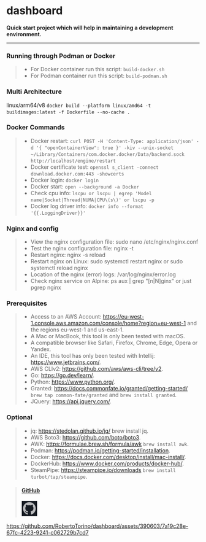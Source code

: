 # dashboard

**Quick start project which will help in maintaining a development environment.**

--- 

### Running through Podman or Docker

> - For Docker container run this script: `build-docker.sh`
> - For Podman container run this script: `build-podman.sh`

### Multi Architecture

linux/arm64/v8
`docker build --platform linux/amd64 -t buildimages:latest -f Dockerfile --no-cache .`

### Docker Commands

> - Docker restart: `curl POST -H 'Content-Type: application/json' -d '{ "openContainerView": true }' -kiv --unix-socket ~/Library/Containers/com.docker.docker/Data/backend.sock http://localhost/engine/restart`
> - Docker certificate test: `openssl s_client -connect download.docker.com:443 -showcerts`
> - Docker login:  `docker login`
> - Docker start: `open --background -a Docker`
> - Check cpu info: `lscpu or lscpu | egrep 'Model name|Socket|Thread|NUMA|CPU\(s\)' or lscpu -p`
> - Docker log driver info: `docker info --format '{{.LoggingDriver}}'`


### Nginx and config

> - View the nginx configuration file: sudo nano /etc/nginx/nginx.conf <br>
> - Test the nginx configuration file: nginx -t <br>
> - Restart nginx: nginx -s reload <br>
> - Restart nginx on Linux: sudo systemctl restart nginx or sudo systemctl reload nginx <br>
> - Location of the nginx (error) logs: /var/log/nginx/error.log <br>
> - Check nginx service on Alpine: ps aux | grep "[n|N]ginx" or just pgrep nginx

### Prerequisites

> - Access to an AWS Account: https://eu-west-1.console.aws.amazon.com/console/home?region=eu-west-1 and the regions eu-west-1 and us-east-1.
> - A Mac or MacBook, this tool is only been tested with macOS.
> - A compatible browser like Safari, Firefox, Chrome, Edge, Opera or Yandex.
> - An IDE, this tool has only been tested with Intellij: https://www.jetbrains.com/.
> - AWS CLIv2: https://github.com/aws/aws-cli/tree/v2.
> - Go: https://go.dev/learn/.
> - Python: https://www.python.org/.
> - Granted: https://docs.commonfate.io/granted/getting-started/ `brew tap common-fate/granted` and `brew install granted`.
> - JQuery: https://api.jquery.com/.

### Optional

> - jq: https://stedolan.github.io/jq/ brew install jq.
> - AWS Boto3: https://github.com/boto/boto3.
> - AWK: https://formulae.brew.sh/formula/awk `brew install awk`.
> - Podman: https://podman.io/getting-started/installation.
> - Docker: https://docs.docker.com/desktop/install/mac-install/.
> - DockerHub: https://www.docker.com/products/docker-hub/.
> - SteamPipe: https://steampipe.io/downloads `brew install turbot/tap/steampipe`.

> #### [GitHub](https://github.com/RobertoTorino)
> ![GitHub](images/github.png) 


https://github.com/RobertoTorino/dashboard/assets/390603/7a19c28e-67fc-4223-9241-c062729b7cd7

